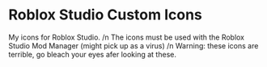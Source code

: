 # Roblox Studio Custom Icons
My icons for Roblox Studio. /n
The icons must be used with the Roblox Studio Mod Manager (might pick up as a virus) /n
Warning: these icons are terrible, go bleach your eyes afer looking at these.
